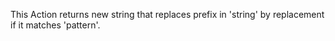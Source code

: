 This Action returns new string that replaces prefix in 'string' by replacement if it matches 'pattern'.
